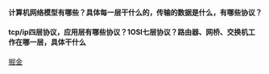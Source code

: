 #### 计算机网络模型有哪些？具体每一层干什么的，传输的数据是什么，有哪些协议？
#### tcp/ip四层协议，应用层有哪些协议？1OSI七层协议？路由器、网桥、交换机工作在哪一层，具体干什么
[掘金](https://juejin.cn/post/7037011384575475743#heading-0)
